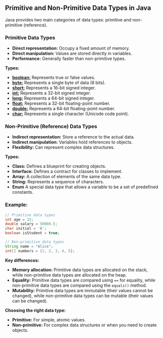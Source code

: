 ## Primitive and Non-Primitive Data Types in Java

Java provides two main categories of data types: primitive and non-primitive (reference).

### Primitive Data Types
* **Direct representation:** Occupy a fixed amount of memory.
* **Direct manipulation:** Values are stored directly in variables.
* **Performance:** Generally faster than non-primitive types.

**Types:**
* [**boolean:**](data_types/boolean.md) Represents true or false values.
* [**byte:**](data_types/byte.md) Represents a single byte of data (8 bits).
* [**short:**](data_types/short.md) Represents a 16-bit signed integer.
* [**int:**](data_types/int.md) Represents a 32-bit signed integer.
* [**long:**](data_types/long.md) Represents a 64-bit signed integer.
* [**float:**](data_types/float.md) Represents a 32-bit floating-point number.
* [**double:**](data_types/double.md) Represents a 64-bit floating-point number.
* [**char:**](data_types/char.md) Represents a single character (Unicode code point).

### Non-Primitive (Reference) Data Types
* **Indirect representation:** Store a reference to the actual data.
* **Indirect manipulation:** Variables hold references to objects.
* **Flexibility:** Can represent complex data structures.

**Types:**
* **Class:** Defines a blueprint for creating objects.
* **Interface:** Defines a contract for classes to implement.
* **Array:** A collection of elements of the same data type.
* **String:** Represents a sequence of characters.
* **Enum** A special data type that allows a variable to be a set of predefined constants.

### Example:
```java
// Primitive data types
int age = 25;
double salary = 50000.5;
char initial = 'A';
boolean isStudent = true;

// Non-primitive data types
String name = "Alice";
int[] numbers = {1, 2, 3, 4, 5};
```

**Key differences:**
* **Memory allocation:** Primitive data types are allocated on the stack, while non-primitive data types are allocated on the heap.
* **Equality:** Primitive data types are compared using `==` for equality, while non-primitive data types are compared using the `equals()` method.
* **Mutability:** Primitive data types are immutable (their values cannot be changed), while non-primitive data types can be mutable (their values can be changed).

**Choosing the right data type:**
* **Primitive:** For simple, atomic values.
* **Non-primitive:** For complex data structures or when you need to create objects.
